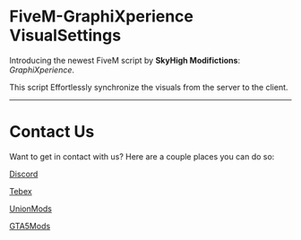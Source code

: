 # FiveM-GraphiXperience VisualSettings

Introducing the newest FiveM script by **SkyHigh Modifictions**: *GraphiXperience*.

This script Effortlessly synchronize the visuals from the server to the client.

------------------------------------------------------

# Contact Us

Want to get in contact with us? Here are a couple places you can do so:

[Discord](https://discord.gg/tKQgdQuJYF)

[Tebex](https://skyhigh-modifications.tebex.io/)

[UnionMods](https://unionmods.com/viewauthor?author=592)

[GTA5Mods](https://www.gta5-mods.com/users/BerkshireMods)
